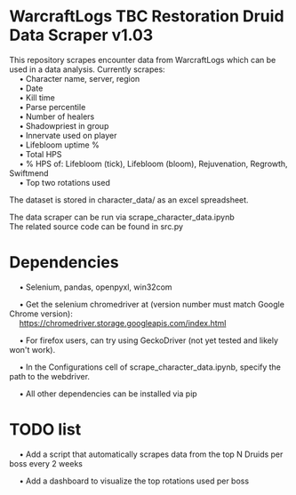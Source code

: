 # WarcraftLogs TBC Restoration Druid Data Scraper v1.03  

This repository scrapes encounter data from WarcraftLogs which can be used in a data analysis. Currently scrapes:   
&emsp; • Character name, server, region  
&emsp; • Date  
&emsp; • Kill time  
&emsp; • Parse percentile  
&emsp; • Number of healers  
&emsp; • Shadowpriest in group  
&emsp; • Innervate used on player  
&emsp; • Lifebloom uptime %  
&emsp; • Total HPS  
&emsp; • % HPS of: Lifebloom (tick), Lifebloom (bloom), Rejuvenation, Regrowth, Swiftmend  
&emsp; • Top two rotations used  
  
The dataset is stored in character_data/ as an excel spreadsheet.  

The data scraper can be run via scrape_character_data.ipynb  
The related source code can be found in src.py  


# Dependencies  
&emsp; • Selenium, pandas, openpyxl, win32com  
  
&emsp; • Get the selenium chromedriver at (version number must match Google Chrome version):  
&emsp; https://chromedriver.storage.googleapis.com/index.html  
  
&emsp; • For firefox users, can try using GeckoDriver (not yet tested and likely won't work).  
  
&emsp; • In the Configurations cell of scrape_character_data.ipynb, specify the path to the webdriver.  
 
&emsp; • All other dependencies can be installed via pip


# TODO list
&emsp; • Add a script that automatically scrapes data from the top N Druids per boss every 2 weeks

&emsp; • Add a dashboard to visualize the top rotations used per boss

